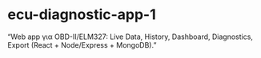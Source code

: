 # ecu-diagnostic-app-1
“Web app για OBD-II/ELM327: Live Data, History, Dashboard, Diagnostics, Export (React + Node/Express + MongoDB).”
